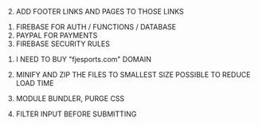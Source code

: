 <!-- !WEB PAGES TO BE MADE -->
2. ADD FOOTER LINKS AND PAGES TO THOSE LINKS


<!-- !INTEGRATIONS TO BE ADDED TO THE WEBSITE -->
1. FIREBASE FOR AUTH / FUNCTIONS / DATABASE
2. PAYPAL FOR PAYMENTS
5. FIREBASE SECURITY RULES

<!-- !EXTERNAL STUFF -->
1. I NEED TO BUY "fjesports.com" DOMAIN
2. MINIFY AND ZIP THE FILES TO SMALLEST SIZE POSSIBLE TO REDUCE LOAD TIME
3. MODULE BUNDLER, PURGE CSS
4. FILTER INPUT BEFORE SUBMITTING




   <!-- *DONE 1. HOMEPAGE - CHECK THE FOOTER FOR SMALL SCREENS (DEBUG AT THE LAST) -->
   <!-- *DONE 2. FAVICON LOGO -->
   <!-- *DONE 3. PROFILE PAGE -->
   <!-- *DONE 4. SIGN UP/LOG IN/ SIGN OUT PAGES -->
   <!-- *DONE 3. SEO -->
   <!-- *DONE 4. TEXT FOR ALT TAGS -->

   <!-- TODO:AT THE VERY LAST  CAPTCHA FOR SIGNING UP -->